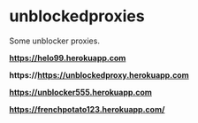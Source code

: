 # unblockedproxies
Some unblocker proxies.

**https://helo99.herokuapp.com**

**https://https://unblockedproxy.herokuapp.com**

**https://unblocker555.herokuapp.com**

**https://frenchpotato123.herokuapp.com/**

